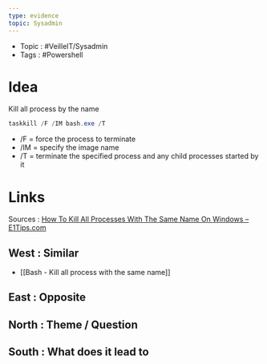 ```yaml
---
type: evidence
topic: Sysadmin 
---
```


- Topic : #VeilleIT/Sysadmin 
- Tags : #Powershell 

# Idea

Kill all process by the name

```Powershell
taskkill /F /IM bash.exe /T
```
- /F = force the process to terminate
- /IM = specify the image name
- /T = terminate the specified process and any child processes started by it

# Links

Sources : [How To Kill All Processes With The Same Name On Windows – E1Tips.com](https://e1tips.com/2020/06/18/how-to-kill-all-processes-with-the-same-name-on-windows/)

## West : Similar

- [[Bash - Kill all process with the same name]]

## East : Opposite

## North : Theme / Question

## South : What does it lead to

